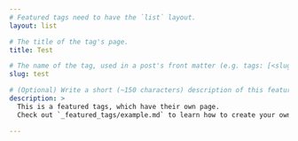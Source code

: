 ```yaml
---
# Featured tags need to have the `list` layout.
layout: list

# The title of the tag's page.
title: Test

# The name of the tag, used in a post's front matter (e.g. tags: [<slug>]).
slug: test

# (Optional) Write a short (~150 characters) description of this featured tag.
description: >
  This is a featured tags, which have their own page.
  Check out `_featured_tags/example.md` to learn how to create your own.

---
```

